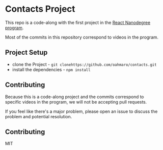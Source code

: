 # Contacts Project

This repo is a code-along with the first project in the [React Nanodegree program](https://www.udacity.com/course/react-nanodegree--nd019).

Most of the commits in this repository correspond to videos in the program.

## Project Setup

- clone the Project - `git clonehttps://github.com/oahmaro/contacts.git`
- install the dependencies - `npm install`

## Contributing

Because this is a code-along project and the commits correspond to specific videos in the program, we will not be accepting pull requests.

If you feel like there's a major problem, please open an issue to discuss the problem and potential resolution.

## Contributing

MIT
